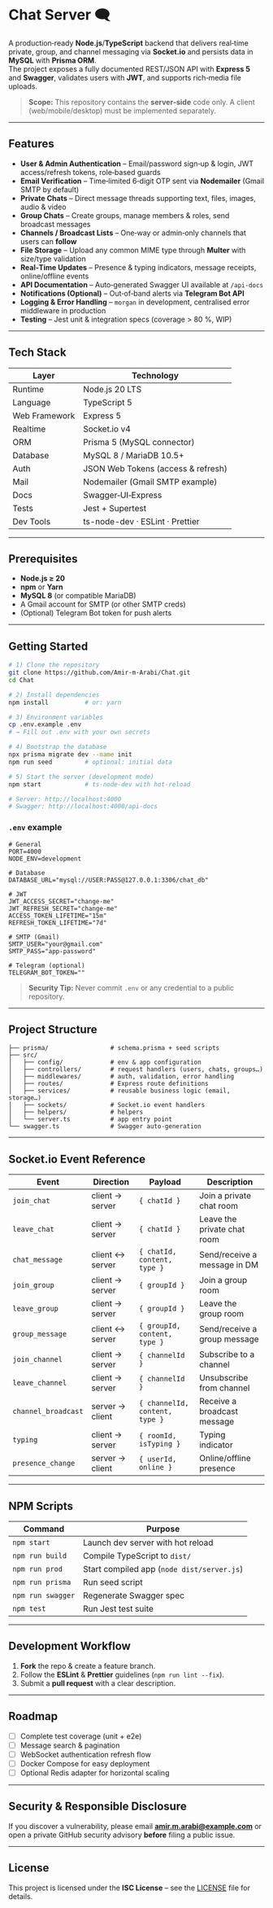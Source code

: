 # Chat Server 🗨️

A production‑ready **Node.js**/**TypeScript** backend that delivers real‑time private, group, and channel messaging via **Socket.io** and persists data in **MySQL** with **Prisma ORM**.  
The project exposes a fully documented REST/JSON API with **Express 5** and **Swagger**, validates users with **JWT**, and supports rich‑media file uploads.

> **Scope:** This repository contains the **server‑side** code only. A client (web/mobile/desktop) must be implemented separately.

---

## Features

- **User & Admin Authentication** – Email/password sign‑up & login, JWT access/refresh tokens, role‑based guards
- **Email Verification** – Time‑limited 6‑digit OTP sent via **Nodemailer** (Gmail SMTP by default)
- **Private Chats** – Direct message threads supporting text, files, images, audio & video
- **Group Chats** – Create groups, manage members & roles, send broadcast messages
- **Channels / Broadcast Lists** – One‑way or admin‑only channels that users can **follow**
- **File Storage** – Upload any common MIME type through **Multer** with size/type validation
- **Real‑Time Updates** – Presence & typing indicators, message receipts, online/offline events
- **API Documentation** – Auto‑generated Swagger UI available at `/api-docs`
- **Notifications (Optional)** – Out‑of‑band alerts via **Telegram Bot API**
- **Logging & Error Handling** – `morgan` in development, centralised error middleware in production
- **Testing** – Jest unit & integration specs (coverage > 80 %, WIP)

---

## Tech Stack

| Layer         | Technology                         |
| ------------- | ---------------------------------- |
| Runtime       | Node.js 20 LTS                     |
| Language      | TypeScript 5                       |
| Web Framework | Express 5                          |
| Realtime      | Socket.io v4                       |
| ORM           | Prisma 5 (MySQL connector)         |
| Database      | MySQL 8 / MariaDB 10.5+            |
| Auth          | JSON Web Tokens (access & refresh) |
| Mail          | Nodemailer (Gmail SMTP example)    |
| Docs          | Swagger‑UI‑Express                 |
| Tests         | Jest + Supertest                   |
| Dev Tools     | ts-node-dev · ESLint · Prettier    |

---

## Prerequisites

- **Node.js ≥ 20**
- **npm** or **Yarn**
- **MySQL 8** (or compatible MariaDB)
- A Gmail account for SMTP (or other SMTP creds)
- (Optional) Telegram Bot token for push alerts

---

## Getting Started

```bash
# 1) Clone the repository
git clone https://github.com/Amir-m-Arabi/Chat.git
cd Chat

# 2) Install dependencies
npm install          # or: yarn

# 3) Environment variables
cp .env.example .env
# → Fill out .env with your own secrets

# 4) Bootstrap the database
npx prisma migrate dev --name init
npm run seed         # optional: initial data

# 5) Start the server (development mode)
npm start            # ts-node-dev with hot‑reload

# Server: http://localhost:4000
# Swagger: http://localhost:4000/api-docs
```

### `.env` example

```dotenv
# General
PORT=4000
NODE_ENV=development

# Database
DATABASE_URL="mysql://USER:PASS@127.0.0.1:3306/chat_db"

# JWT
JWT_ACCESS_SECRET="change-me"
JWT_REFRESH_SECRET="change-me"
ACCESS_TOKEN_LIFETIME="15m"
REFRESH_TOKEN_LIFETIME="7d"

# SMTP (Gmail)
SMTP_USER="your@gmail.com"
SMTP_PASS="app-password"

# Telegram (optional)
TELEGRAM_BOT_TOKEN=""
```

> **Security Tip:** Never commit `.env` or any credential to a public repository.

---

## Project Structure

```
├── prisma/                 # schema.prisma + seed scripts
├── src/
│   ├── config/             # env & app configuration
│   ├── controllers/        # request handlers (users, chats, groups…)
│   ├── middlewares/        # auth, validation, error handling
│   ├── routes/             # Express route definitions
│   ├── services/           # reusable business logic (email, storage…)
│   ├── sockets/            # Socket.io event handlers
│   ├── helpers/            # helpers
│   └── server.ts           # app entry point
└── swagger.ts              # Swagger auto‑generation
```

---

## Socket.io Event Reference

| Event               | Direction       | Payload                        | Description                  |
| ------------------- | --------------- | ------------------------------ | ---------------------------- |
| `join_chat`         | client → server | `{ chatId }`                   | Join a private chat room     |
| `leave_chat`        | client → server | `{ chatId }`                   | Leave the private chat room  |
| `chat_message`      | client ↔ server | `{ chatId, content, type }`    | Send/receive a message in DM |
| `join_group`        | client → server | `{ groupId }`                  | Join a group room            |
| `leave_group`       | client → server | `{ groupId }`                  | Leave the group room         |
| `group_message`     | client ↔ server | `{ groupId, content, type }`   | Send/receive a group message |
| `join_channel`      | client → server | `{ channelId }`                | Subscribe to a channel       |
| `leave_channel`     | client → server | `{ channelId }`                | Unsubscribe from channel     |
| `channel_broadcast` | server → client | `{ channelId, content, type }` | Receive a broadcast message  |
| `typing`            | client → server | `{ roomId, isTyping }`         | Typing indicator             |
| `presence_change`   | server → client | `{ userId, online }`           | Online/offline presence      |

---

## NPM Scripts

| Command           | Purpose                                    |
| ----------------- | ------------------------------------------ |
| `npm start`       | Launch dev server with hot reload          |
| `npm run build`   | Compile TypeScript to `dist/`              |
| `npm run prod`    | Start compiled app (`node dist/server.js`) |
| `npm run prisma`  | Run seed script                            |
| `npm run swagger` | Regenerate Swagger spec                    |
| `npm test`        | Run Jest test suite                        |

---

## Development Workflow

1. **Fork** the repo & create a feature branch.
2. Follow the **ESLint** & **Prettier** guidelines (`npm run lint --fix`).
3. Submit a **pull request** with a clear description.

---

## Roadmap

- [ ] Complete test coverage (unit + e2e)
- [ ] Message search & pagination
- [ ] WebSocket authentication refresh flow
- [ ] Docker Compose for easy deployment
- [ ] Optional Redis adapter for horizontal scaling

---

## Security & Responsible Disclosure

If you discover a vulnerability, please email **amir.m.arabi@example.com** or open a private GitHub security advisory **before** filing a public issue.

---

## License

This project is licensed under the **ISC License** – see the [LICENSE](LICENSE) file for details.
